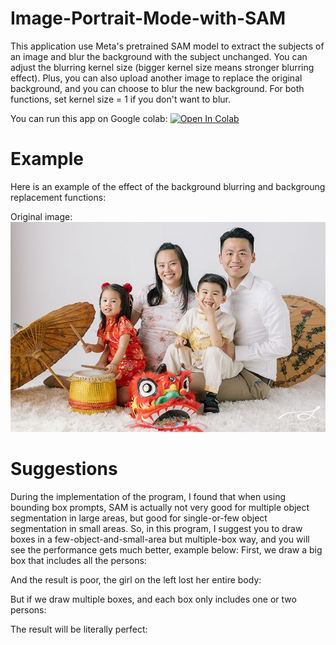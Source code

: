 # Image-Portrait-Mode-with-SAM
This application use Meta's pretrained SAM model to extract the subjects of an image and blur the background with the subject unchanged. 
You can adjust the blurring kernel size (bigger kernel size means stronger blurring effect). Plus, you can also upload another image
to replace the original background, and you can choose to blur the new background. For both functions, set kernel size = 1 if you don't 
want to blur. 

You can run this app on Google colab: 
<a target="_blank" href="https://colab.research.google.com/drive/1uqNvFRZJU8UkRb_sy5NIqw46eVUiWEpp?usp=sharing">
  <img src="https://colab.research.google.com/assets/colab-badge.svg" alt="Open In Colab"/>
</a>

# Example

Here is an example of the effect of the background blurring and backgroung replacement functions: 

Original image:
![](https://github.com/zdshen-hkbu/Image-Portrait-Mode-with-SAM/blob/main/sample%20images/2.jpg?raw=true)

# Suggestions
During the implementation of the program, I found that when using bounding box prompts, SAM is
actually not very good for multiple object segmentation in large areas, but good for single-or-few object
segmentation in small areas.
So, in this program, I suggest you to draw boxes in a few-object-and-small-area but multiple-box
way, and you will see the performance gets much better, example below:
First, we draw a big box that includes all the persons:

And the result is poor, the girl on the left lost her entire body: 

But if we draw multiple boxes, and each box only includes one or two persons:

The result will be literally perfect: 
